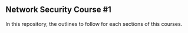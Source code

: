 ## Network Security Course #1
In this repository, the outlines to follow for each sections of this courses.
